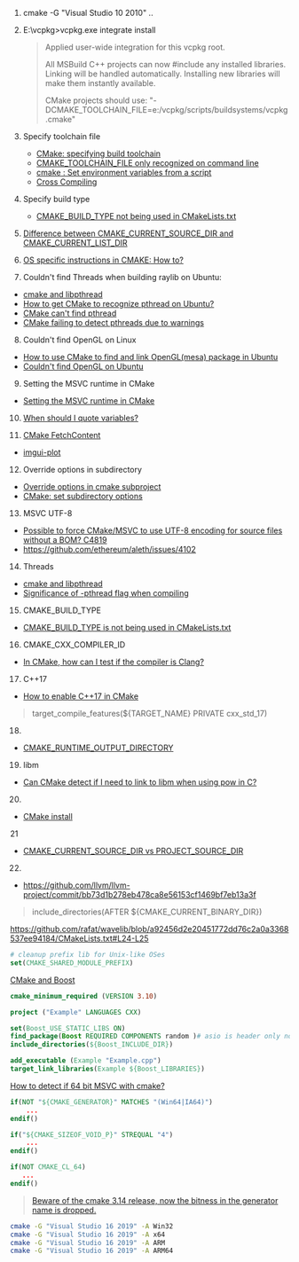 1. cmake -G "Visual Studio 10 2010" ..

2. E:\vcpkg>vcpkg.exe integrate install
    >Applied user-wide integration for this vcpkg root.
    >
    >All MSBuild C++ projects can now #include any installed libraries.
    >Linking will be handled automatically.
    >Installing new libraries will make them instantly available.
    >
    >CMake projects should use: "-DCMAKE_TOOLCHAIN_FILE=e:/vcpkg/scripts/buildsystems/vcpkg.cmake"

3. Specify toolchain file

    - [CMake: specifying build toolchain](https://stackoverflow.com/questions/5098360/cmake-specifying-build-toolchain)
    - [CMAKE_TOOLCHAIN_FILE only recognized on command line](https://github.com/queezythegreat/arduino-cmake/issues/38)
    - [cmake : Set environment variables from a script](https://stackoverflow.com/questions/21047399/cmake-set-environment-variables-from-a-script)
    - [Cross Compiling](https://gitlab.kitware.com/cmake/community/wikis/doc/cmake/CrossCompiling)

4. Specify build type

    - [CMAKE_BUILD_TYPE not being used in CMakeLists.txt](https://stackoverflow.com/questions/24460486/cmake-build-type-not-being-used-in-cmakelists-txt)

5. [Difference between CMAKE_CURRENT_SOURCE_DIR and CMAKE_CURRENT_LIST_DIR](https://stackoverflow.com/questions/24460486/cmake-build-type-not-being-used-in-cmakelists-txt)

6. [OS specific instructions in CMAKE: How to?](https://stackoverflow.com/questions/9160335/os-specific-instructions-in-cmake-how-to)

7. Couldn't find Threads when building raylib on Ubuntu:
* [cmake and libpthread](https://stackoverflow.com/questions/1620918/cmake-and-libpthread)
* [How to get CMake to recognize pthread on Ubuntu?](https://stackoverflow.com/questions/15193785/how-to-get-cmake-to-recognize-pthread-on-ubuntu)
* [CMake can't find pthread](https://askubuntu.com/questions/499238/cmake-cant-find-pthread)
* [CMake failing to detect pthreads due to warnings](https://stackoverflow.com/questions/24813827/cmake-failing-to-detect-pthreads-due-to-warnings/25130590#25130590)

8. Couldn't find OpenGL on Linux
* [How to use CMake to find and link OpenGL(mesa) package in Ubuntu](https://stackoverflow.com/questions/34001996/how-to-use-cmake-to-find-and-link-openglmesa-package-in-ubuntu)
* [Couldn't find OpenGL on Ubuntu](https://stackoverflow.com/questions/31170869/cmake-could-not-find-opengl-in-ubuntu)

9. Setting the MSVC runtime in CMake
* [Setting the MSVC runtime in CMake](https://stackoverflow.com/questions/10113017/setting-the-msvc-runtime-in-cmake)

10. [When should I quote variables?](https://stackoverflow.com/questions/35847655/when-should-i-quote-variables)

11. [CMake FetchContent](https://cmake.org/cmake/help/latest/module/FetchContent.html)
* [imgui-plot](https://github.com/soulthreads/imgui-plot)

12. Override options in subdirectory
* [Override options in cmake subproject](https://stackoverflow.com/questions/14061605/override-option-in-cmake-subproject)
* [CMake: set subdirectory options](https://stackoverflow.com/questions/20239334/cmake-set-subdirectory-options)

13. MSVC UTF-8
* [Possible to force CMake/MSVC to use UTF-8 encoding for source files without a BOM? C4819](https://stackoverflow.com/questions/47690822/possible-to-force-cmake-msvc-to-use-utf-8-encoding-for-source-files-without-a-bo)
* https://github.com/ethereum/aleth/issues/4102

14. Threads
* [cmake and libpthread](https://stackoverflow.com/questions/1620918/cmake-and-libpthread)
* [Significance of -pthread flag when compiling](https://stackoverflow.com/questions/2127797/significance-of-pthread-flag-when-compiling)

15. CMAKE_BUILD_TYPE
* [CMAKE_BUILD_TYPE is not being used in CMakeLists.txt](https://stackoverflow.com/questions/24460486/cmake-build-type-is-not-being-used-in-cmakelists-txt)

16. CMAKE_CXX_COMPILER_ID
* [In CMake, how can I test if the compiler is Clang?](https://stackoverflow.com/questions/10046114/in-cmake-how-can-i-test-if-the-compiler-is-clang)

17. C++17
* [How to enable C++17 in CMake](https://stackoverflow.com/questions/45688522/how-to-enable-c17-in-cmake)
> target_compile_features(${TARGET_NAME} PRIVATE cxx_std_17)

18.
* [CMAKE_RUNTIME_OUTPUT_DIRECTORY](https://github.com/microsoft/vcpkg/issues/11547#issuecomment-633211556)

19. libm
* [Can CMake detect if I need to link to libm when using pow in C?](https://stackoverflow.com/questions/32816646/can-cmake-detect-if-i-need-to-link-to-libm-when-using-pow-in-c)

20.
* [CMake install](https://github.com/uriparser/uriparser/pull/75)

21
* [CMAKE_CURRENT_SOURCE_DIR vs PROJECT_SOURCE_DIR](https://github.com/mandreyel/mio/commit/61567f4c579aeb2ec1ab8f6bc285de461c7149a8)

22.
* https://github.com/llvm/llvm-project/commit/bb73d1b278eb478ca8e56153cf1469bf7eb13a3f
> include_directories(AFTER ${CMAKE_CURRENT_BINARY_DIR})

https://github.com/rafat/wavelib/blob/a92456d2e20451772dd76c2a0a3368537ee94184/CMakeLists.txt#L24-L25
```cmake
# cleanup prefix lib for Unix-like OSes
set(CMAKE_SHARED_MODULE_PREFIX)
```

[CMake and Boost](https://github.com/microsoft/vcpkg/issues/4188)
```cmake
cmake_minimum_required (VERSION 3.10)

project ("Example" LANGUAGES CXX)

set(Boost_USE_STATIC_LIBS ON)
find_package(Boost REQUIRED COMPONENTS random )# asio is header only no library, random is for example
include_directories(${Boost_INCLUDE_DIR})

add_executable (Example "Example.cpp")
target_link_libraries(Example ${Boost_LIBRARIES})
```

[How to detect if 64 bit MSVC with cmake?](https://stackoverflow.com/questions/39258250/how-to-detect-if-64-bit-msvc-with-cmake)
```cmake
if(NOT "${CMAKE_GENERATOR}" MATCHES "(Win64|IA64)")
    ...
endif()

if("${CMAKE_SIZEOF_VOID_P}" STREQUAL "4")
    ...
endif()

if(NOT CMAKE_CL_64)
   ...
endif()
```

> [Beware of the cmake 3.14 release, now the bitness in the generator name is dropped.](https://cmake.org/cmake/help/v3.14/generator/Visual%20Studio%2016%202019.html#generator:Visual%20Studio%2016%202019)

```bash
cmake -G "Visual Studio 16 2019" -A Win32
cmake -G "Visual Studio 16 2019" -A x64
cmake -G "Visual Studio 16 2019" -A ARM
cmake -G "Visual Studio 16 2019" -A ARM64
```
